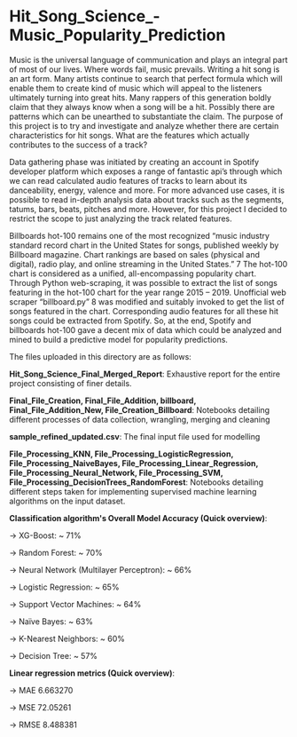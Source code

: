 # Hit_Song_Science_-Music_Popularity_Prediction
Music is the universal language of communication and plays an integral part of most of our lives. Where words fail, music prevails. Writing a hit song is an art form. Many artists continue to search that perfect formula which will enable them to create kind of music which will appeal to the listeners ultimately turning into great hits. Many rappers of this generation boldly claim that they always know when a song will be a hit. Possibly there are patterns which can be unearthed to substantiate the claim. The purpose of this project is to try and investigate and analyze whether there are certain characteristics for hit songs. What are the features which actually contributes to the success of a track?

Data gathering phase was initiated by creating an account in Spotify developer platform which exposes a range of fantastic api’s through which we can read calculated audio features of tracks to learn about its danceability, energy, valence and more. For more advanced use cases, it is possible to read in-depth analysis data about tracks such as the segments, tatums, bars, beats, pitches and more. However, for this project I decided to restrict the scope to just analyzing the track related features.

Billboards hot-100 remains one of the most recognized “music industry standard record chart in the United States for songs, published weekly by Billboard magazine. Chart rankings are based on sales (physical and digital), radio play, and online streaming in the United States.” 7 The hot-100 chart is considered as a unified, all-encompassing popularity chart. Through Python web-scraping, it was possible to extract the list of songs featuring in the hot-100 chart for the year range 2015 – 2019. Unofficial web scraper “billboard.py” 8 was modified and suitably invoked to get the list of songs featured in the chart. Corresponding audio features for all these hit songs could be extracted from Spotify. So, at the end, Spotify and billboards hot-100 gave a decent mix of data which could be analyzed and mined to build a predictive model for popularity predictions.


The files uploaded in this directory are as follows:

**Hit_Song_Science_Final_Merged_Report**: Exhaustive report for the entire project consisting of finer details.

**Final_File_Creation, Final_File_Addition, billboard, Final_File_Addition_New, File_Creation_Billboard**: Notebooks detailing different processes of data collection, wrangling, merging and cleaning 

**sample_refined_updated.csv**: The final input file used for modelling

**File_Processing_KNN, File_Processing_LogisticRegression, File_Processing_NaiveBayes, File_Processing_Linear_Regression, File_Processing_Neural_Network, File_Processing_SVM, File_Processing_DecisionTrees_RandomForest**: Notebooks detailing different steps taken for implementing supervised machine learning algorithms on the input dataset. 

**Classification algorithm's	Overall Model Accuracy (Quick overview)**:

-> XG-Boost: 	~ 71%

-> Random Forest:	~ 70%

-> Neural Network (Multilayer Perceptron):	~ 66%

-> Logistic Regression: ~ 65%

-> Support Vector Machines: ~ 64%

-> Naïve Bayes:	~ 63%

-> K-Nearest Neighbors:	~ 60%

-> Decision Tree:	~ 57%

**Linear regression metrics (Quick overview)**:

-> MAE	6.663270

-> MSE	72.05261

-> RMSE	8.488381

